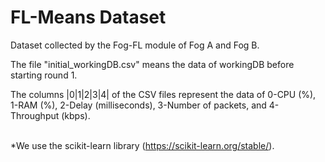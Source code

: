 # FL-Means Dataset

Dataset collected by the Fog-FL module of Fog A and Fog B.

The file "initial_workingDB.csv" means the data of workingDB before starting round 1.

The columns |0|1|2|3|4| of the CSV files represent the data of 0-CPU (%), 1-RAM (%), 2-Delay (milliseconds), 3-Number of packets, and 4-Throughput (kbps).
<br/><br/>

*We use the scikit-learn library (https://scikit-learn.org/stable/).
